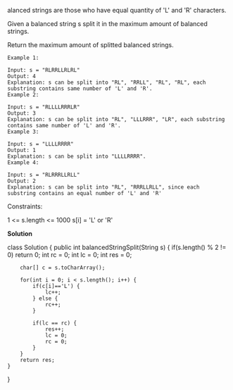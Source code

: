 alanced strings are those who have equal quantity of 'L' and 'R' characters.

Given a balanced string s split it in the maximum amount of balanced strings.

Return the maximum amount of splitted balanced strings.

 
```
Example 1:

Input: s = "RLRRLLRLRL"
Output: 4
Explanation: s can be split into "RL", "RRLL", "RL", "RL", each substring contains same number of 'L' and 'R'.
Example 2:

Input: s = "RLLLLRRRLR"
Output: 3
Explanation: s can be split into "RL", "LLLRRR", "LR", each substring contains same number of 'L' and 'R'.
Example 3:

Input: s = "LLLLRRRR"
Output: 1
Explanation: s can be split into "LLLLRRRR".
Example 4:

Input: s = "RLRRRLLRLL"
Output: 2
Explanation: s can be split into "RL", "RRRLLRLL", since each substring contains an equal number of 'L' and 'R'
``` 

Constraints:

1 <= s.length <= 1000
s[i] = 'L' or 'R'


**Solution**

class Solution {
    public int balancedStringSplit(String s) {
        if(s.length() % 2 != 0) return 0;
        int rc = 0;
        int lc = 0;
        int res = 0;
        
        char[] c = s.toCharArray();
        
        for(int i = 0; i < s.length(); i++) {
            if(c[i]=='L') {
                lc++;
            } else {
                rc++;
            }
            
            if(lc == rc) {
                res++;
                lc = 0;
                rc = 0;
            }
        }
        return res;
    }
}
